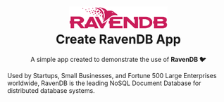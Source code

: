 <h1 align="center">
  <img src="https://github.com/zangassis/ravendb-shop-app/blob/main/img/raven_logo.png?raw=true" width="224px"/><br/>
  Create RavenDB App
</h1>

<p align="center">A simple app created to demonstrate the use of <b>RavenDB 🐦</b></p>
<p>Used by Startups, Small Businesses, and Fortune 500 Large Enterprises worldwide, RavenDB is the leading NoSQL Document Database for distributed database systems.</p>
